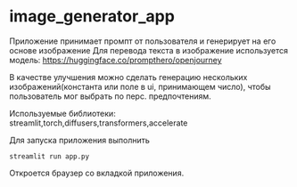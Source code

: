 # image_generator_app


Приложение принимает промпт от пользователя и генерирует на его основе изображение
Для перевода текста в изображение используется модель:
https://huggingface.co/prompthero/openjourney


В качестве улучшения можно сделать генерацию нескольких изображений(константа или поле в ui, принимающем число),
чтобы пользователь мог выбрать по перс. предпочтениям.

Используемые библиотеки:
streamlit,torch,diffusers,transformers,accelerate

Для запуска приложения выполнить
~~~
streamlit run app.py
~~~

Откроется браузер со вкладкой приложения.